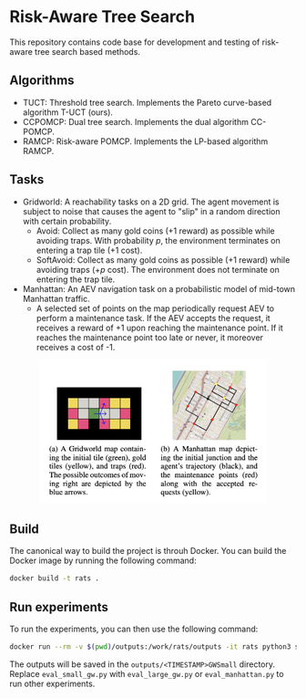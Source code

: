 # Risk-Aware Tree Search
This repository contains code base for development and testing of risk-aware tree search based methods.


## Algorithms
- TUCT: Threshold tree search. Implements the Pareto curve-based algorithm T-UCT (ours).
- CCPOMCP: Dual tree search. Implements the dual algorithm CC-POMCP.
- RAMCP: Risk-aware POMCP. Implements the LP-based algorithm RAMCP.

## Tasks
- Gridworld: A reachability tasks on a 2D grid. The agent movement is subject to noise that causes the agent to "slip" in a random direction with certain probability.
  - Avoid: Collect as many gold coins (+1 reward) as possible while avoiding traps. With probability $p$, the environment terminates on entering a trap tile (+1 cost).
  - SoftAvoid: Collect as many gold coins as possible (+1 reward) while avoiding traps (+$p$ cost). The environment does not terminate on entering the trap tile.
- Manhattan: An AEV navigation task on a probabilistic model of mid-town Manhattan traffic.
  - A selected set of points on the map periodically request AEV to perform a maintenance task. If the AEV accepts the request, it receives a reward of +1 upon reaching the maintenance point. If it reaches the maintenance point too late or never, it moreover receives a cost of -1.

<p align="center">
<img src="img/maps.png" width="400"/>
</p>

## Build
The canonical way to build the project is throuh Docker. You can build the Docker image by running the following command:
```sh
docker build -t rats .
```

## Run experiments
To run the experiments, you can then use the following command:
```sh
docker run --rm -v $(pwd)/outputs:/work/rats/outputs -it rats python3 scripts/eval_small_gw.py
```
The outputs will be saved in the `outputs/<TIMESTAMP>GWSmall` directory.
Replace `eval_small_gw.py` with `eval_large_gw.py` or `eval_manhattan.py` to run other experiments.